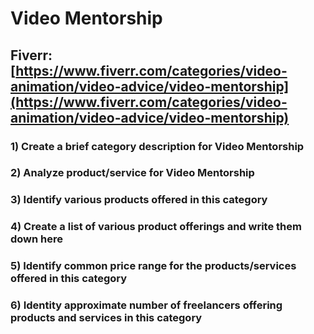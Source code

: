 # Video Mentorship
## Fiverr: [https://www.fiverr.com/categories/video-animation/video-advice/video-mentorship](https://www.fiverr.com/categories/video-animation/video-advice/video-mentorship)
### 1) Create a brief category description for Video Mentorship
### 2) Analyze product/service for Video Mentorship
### 3) Identify various products offered in this category
### 4) Create a list of various product offerings and write them down here
### 5) Identify common price range for the products/services offered in this category
### 6) Identity approximate number of freelancers offering products and services in this category
